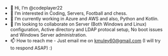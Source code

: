 - 👋 Hi, I’m @codeplayer22
- 👀 I’m interested in Coding, Servers, Football and chess.
- 🌱 I’m currently working in Azure and AWS and also, Python and Kotlin.
- 💞️ I’m looking to collaborate on Server (Both Windows and Linux) configuration, Active directory and LDAP protocal setup, No boot issues and Windows Server administration. 
- 📫 How to reach me - Just email me on kmuley60@gmail.com (I will try to respond ASAP) :)

<!---
codeplayer22/codeplayer22 is a ✨ special ✨ repository because its `README.md` (this file) appears on your GitHub profile.
You can click the Preview link to take a look at your changes.
--->
